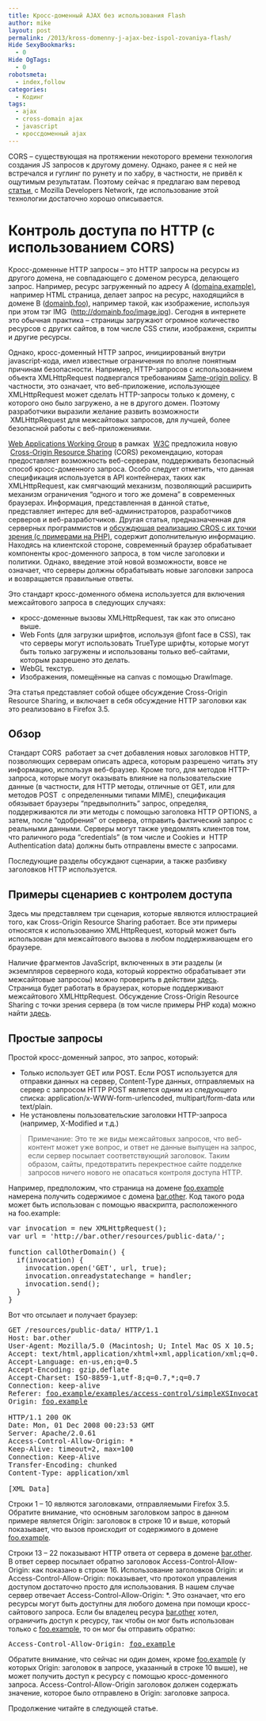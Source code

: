 ```yaml
---
title: Кросс-доменный AJAX без использования Flash
author: mike
layout: post
permalink: /2013/kross-domenny-j-ajax-bez-ispol-zovaniya-flash/
Hide SexyBookmarks:
  - 0
Hide OgTags:
  - 0
robotsmeta:
  - index,follow
categories:
  - Кодинг
tags:
  - ajax
  - cross-domain ajax
  - javascript
  - кроссдоменный ajax
---
```

CORS &#8211; существующая на протяжении некоторого времени технология создания JS запросов к другому домену. Однако, ранее я с ней не встречался и гуглинг по рунету и по хабру, в частности, не привёл к ощутимым результатам. Поэтому сейчас я предлагаю вам перевод [статьи ][1] с Mozilla Developers Network, где использование этой технологии достаточно хорошо описывается.

# Контроль доступа по HTTP (с использованием CORS)

Кросс-доменные HTTP запросы &#8211; это HTTP запросы на ресурсы из другого домена, не совпадающего с доменом ресурса, делающего запрос. Например, ресурс загруженный по адресу А (<a href="http://domaina.example)" class="autohyperlink" title="http://domaina.example)" target="_blank">domaina.example)</a>,  например HTML страница, делает запрос на ресурс, находящийся в домене B (<a href="http://domainb.foo)" class="autohyperlink" title="http://domainb.foo)" target="_blank">domainb.foo)</a>, например такой, как изображение, используя при этом тэг IMG  (http://domainb.foo/image.jpg). Сегодня в интернете это обычная практика &#8211; страницы загружают огромное количество ресурсов с других сайтов, в том числе CSS стили, изображеня, скрипты и другие ресурсы.

Однако, кросс-доменный HTTP запрос, инициированый внутри javascript-кода, имел известные ограничения по вполне понятным причинам безопасности. Например, HTTP-запросов с использованием объекта XMLHttpRequest подвергался требованиям [Same-origin policy][2]. В частности, это означает, что веб-приложение, использующее XMLHttpRequest может сделать HTTP-запросы только к домену, с которого оно было загружено, а не в другого домен. Поэтому разработчики выразили желание развить возможности  XMLHttpRequest для межсайтовых запросов, для лучшей, более безопасной работы с веб-приложениями.  
<!--more-->

  
[Web Applications Working Group][3] в рамках  [W3C][4] предложила новую  [Cross-Origin Resource Sharing][5] (CORS) рекомендацию, которая предоставляет возможность веб-серверам, поддерживать безопасный способ кросс-доменного запроса. Особо следует отметить, что данная спецификация используется в API контейнерах, таких как XMLHttpRequest, как смягчающий механизм, позволяющий расширить механизм ограничения &#8220;одного и того же домена&#8221; в современных браузерах. Информация, представленная в данной статье, представляет интерес для веб-администраторов, разработчиков серверов и веб-разработчиков. Другая статья, предназначенная для серверных программистов и [обсуждющая реализацию CROS с их точки зрения (с примерами на PHP)][6], содержит дополнительную информацию. Находясь на клиентской стороне, современный браузер обрабатывает компоненты крос-доменного запроса, в том числе заголовки и политики. Однако, введение этой новой возможности, вовсе не означает, что серверы должны обрабатывать новые заголовки запроса и возвращается правильные ответы.

Это стандарт кросс-доменного обмена используется для включения межсайтового запроса в следующих случаях:

  * кросс-доменные вызовы XMLHttpRequest, так как это описано выше.
  * Web Fonts (для загрузки шрифтов, используя @font face в CSS), так что серверы могут использовать TrueType шрифты, которые могут быть только загружены и использованы только веб-сайтами, которым разрешено это делать.
  * WebGL текстур.
  * Изображения, помещённые на canvas с помощью DrawImage.

Эта статья представляет собой общее обсуждение Cross-Origin Resource Sharing, и включает в себя обсуждение HTTP заголовки как это реализовано в Firefox 3.5.

## Обзор

Стандарт CORS  работает за счет добавления новых заголовков HTTP, позволяющих серверам описать адреса, которым разрешено читать эту информацию, используя веб-браузер. Кроме того, для методов HTTP-запроса, которые могут оказывать влияние на пользовательские данные (в частности, для HTTP методы, отличные от GET, или для методов POST  с определенными типами MIME), спецификация обязывает браузеры &#8220;предвыполнить&#8221; запрос, определяя, поддерживаются ли эти методы с помощью заголовка HTTP OPTIONS, а затем, после &#8220;одобрения&#8221; от сервера, отправить фактический запрос с реальными данными. Серверы могут также уведомлять клиентов том, что раличного рода &#8220;credentials&#8221; (в том числе и Cookies и  HTTP Authentication data) должны быть отправлены вместе с запросами.

Последующие разделы обсуждают сценарии, а также разбивку заголовков HTTP используется.

## Примеры сценариев с контролем доступа

Здесь мы представляем три сценария, которые являются иллюстрацией того, как Cross-Origin Resource Sharing работает. Все эти примеры относятся к использованию XMLHttpRequest, который может быть использован для межсайтового вызова в любом поддерживающем его браузере.

Наличие фрагментов JavaScript, включенных в эти разделы (и экземпляров серверного кода, который корректно обрабатывает эти межсайтовые запросоы) можно проверить в действии [здесь][7]. Страница будет работать в браузерах, которые поддерживают межсайтового XMLHttpRequest. Обсуждение Cross-Origin Resource Sharing с точки зрения сервера (в том числе примеры PHP кода) можно найти [здесь][6].

## Простые запросы

Простой кросс-доменный запрос, это запрос, который:

  * Только использует GET или POST. Если POST используется для отправки данных на сервер, Content-Type данных, отправляемых на сервер с запросом HTTP POST является одним из следующего списка: application/х-WWW-form-urlencoded, multipart/form-data или text/plain.
  * Не установлены пользовательские заголовки HTTP-запроса (например, X-Modified и т.д.)

> Примечание: Это те же виды межсайтовых запросов, что веб-контент может уже вопрос, и ответ не данные выпущен на запрос, если сервер посылает соответствующий заголовок. Таким образом, сайты, предотвратить перекрестное сайте подделке запросов ничего нового не опасаться контроля доступа HTTP.

Например, предположим, что страница на домене <a href="http://foo.example" class="autohyperlink" title="http://foo.example" target="_blank">foo.example</a> намерена получить содержимое с домена <a href="http://bar.other" class="autohyperlink" title="http://bar.other" target="_blank">bar.other</a>. Код такого рода может быть использован с помощью яваскрипта, расположенного на foo.example:

<pre class="lang:js decode:true">var invocation = new XMLHttpRequest();
var url = 'http://bar.other/resources/public-data/';

function callOtherDomain() {
  if(invocation) {    
    invocation.open('GET', url, true);
    invocation.onreadystatechange = handler;
    invocation.send(); 
  }
}</pre>

Вот что отсылает и получает браузер:

<pre class="lang:default decode:true">GET /resources/public-data/ HTTP/1.1
Host: bar.other
User-Agent: Mozilla/5.0 (Macintosh; U; Intel Mac OS X 10.5; en-US; rv:1.9.1b3pre) Gecko/20081130 Minefield/3.1b3pre
Accept: text/html,application/xhtml+xml,application/xml;q=0.9,*/*;q=0.8
Accept-Language: en-us,en;q=0.5
Accept-Encoding: gzip,deflate
Accept-Charset: ISO-8859-1,utf-8;q=0.7,*;q=0.7
Connection: keep-alive
Referer: <a href="http://foo.example/examples/access-control/simpleXSInvocation.html" class="autohyperlink" title="http://foo.example/examples/access-control/simpleXSInvocation.html" target="_blank">foo.example/examples/access-control/simpleXSInvocation.html</a>
Origin: <a href="http://foo.example" class="autohyperlink" title="http://foo.example" target="_blank">foo.example</a>

HTTP/1.1 200 OK
Date: Mon, 01 Dec 2008 00:23:53 GMT
Server: Apache/2.0.61 
Access-Control-Allow-Origin: *
Keep-Alive: timeout=2, max=100
Connection: Keep-Alive
Transfer-Encoding: chunked
Content-Type: application/xml

[XML Data]</pre>

Строки 1 &#8211; 10 являются заголовками, отправляемыми Firefox 3.5. Обратите внимание, что основным заголовком запрос в данном примере является Origin: заголовок в строке 10 и выше, который показывает, что вызов происходит от содержимого в домене <a href="http://foo.example" class="autohyperlink" title="http://foo.example" target="_blank">foo.example</a>.

Строки 13 &#8211; 22 показывают HTTP ответа от сервера в домене <a href="http://bar.other" class="autohyperlink" title="http://bar.other" target="_blank">bar.other</a>. В ответ сервер посылает обратно заголовок Access-Control-Allow-Origin: как показано в строке 16. Использование заголовков Origin: и Access-Control-Allow-Origin: показывает, что протокол управления доступом достаточно просто для использования. В нашем случае сервер отвечает Access-Control-Allow-Origin: *. Это означает, что его ресурсы могут быть доступны для любого домена при помощи кросс-сайтового запроса. Если бы владелец ресура <a href="http://bar.other" class="autohyperlink" title="http://bar.other" target="_blank">bar.other</a> хотел, ограничить доступ к ресурсу, так чтобы он мог быть использован только с <a href="http://foo.example" class="autohyperlink" title="http://foo.example" target="_blank">foo.example</a>, то он мог бы отправить обратно:

<pre class="lang:default decode:true">Access-Control-Allow-Origin: <a href="http://foo.example" class="autohyperlink" title="http://foo.example" target="_blank">foo.example</a></pre>

Обратите внимание, что сейчас ни один домен, кроме <a href="http://foo.example" class="autohyperlink" title="http://foo.example" target="_blank">foo.example</a> (у которых Origin: заголовок в запросе, указанный в строке 10 выше), не может получить доступ к ресурсу с помощью кросс-доменного запроса. Access-Control-Allow-Origin заголовок должен содержать значение, которое было отправлено в Origin: заголовке запроса.

Продолжение читайте в следующей статье.

 [1]: https://developer.mozilla.org/en-US/docs/HTTP/Access_control_CORS
 [2]: https://developer.mozilla.org/en-US/docs/JavaScript/Same_origin_policy_for_JavaScript
 [3]: http://www.w3.org/2008/webapps/ "http://www.w3.org/2008/webapps/"
 [4]: http://www.w3.org/ "http://www.w3.org/"
 [5]: http://www.w3.org/TR/cors/ "http://www.w3.org/TR/cors/"
 [6]: https://developer.mozilla.org/En/Server-Side_Access_Control
 [7]: http://arunranga.com/examples/access-control/